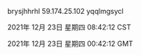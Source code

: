 brysjhhrhl 59.174.25.102 yqqlmgsycl

2021年 12月 23日 星期四 08:42:12 CST

2021年 12月 23日 星期四 00:42:12 GMT
